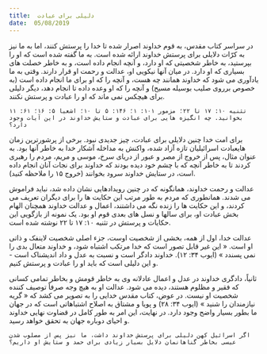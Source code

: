 ```yaml
---
title:  دلیلی برای عبادت
date:  05/08/2019
---
```


در سراسر کتاب مقدس، به قوم خداوند اصرار شده تا خدا را پرستش کنند، اما به ما نیز به کرّات دلایلی برای پرستش خداوند ارائه شده است. به ما گفته شده است که او را بپرستید، به خاطر شخصیتی که او دارد، و آنچه انجام داده است، و به خاطر خصلت های بسیاری که او دارد. در میان آنها نیکویی او، عدالت و رحمت او قرار دارند. وقتی به ما یادآوری می شود که خداوند همانند چه هست، و آنچه را که او برای ما انجام داده است (به خصوص برروی صلیب بوسیله مسیح) و آنچه را که او وعده داده تا انجام دهد، دیگر دلیلی برای هیچکس نمی ماند که او را عبادت و پرستش نکنند.

`تثنیه ۱۰: ۱۷ تا ۲۲؛ مزمور ۱۰۱: ۱؛ ۱۴۶: ۵ تا ۱۰؛ اشعیا ۵: ۱۶؛ ۶۱: ۱۱ بخوانید. چه انگیزه هایی برای عبادت و ستایش خداوند در این آیات وجود دارد؟`

برای امت خدا چنین دلایلی برای عبادت، چیز جدیدی نبود. برخی از پرشورترین زمان هایعبادت اسرائیلیان تازه آزاد شده، واکنش به مداخله آشکار خدا به خاطر آنها بود. به عنوان مثال، پس از خروج از مصر و عبور از دریای سرخ، موسی و مریم، مردم را رهبری کردند تا به خاطر آنچه که با چشم خود دیده بودند که خداوند برای نجات آنان انجام داده است، در ستایش خداوند سرود بخوانند (خروج ۱۵ را ملاحظه کنید).

عدالت و رحمت خداوند، همانگونه که در چنین رویدادهایی نشان داده شد، نباید فراموش می شدند. همانطوری که مردم به طور مرتب این حکایت ها را برای دیگران تعریف می کردند، و این حکایت ها را زنده نگه می داشتند، اعمال و عدالت خداوند همچنان الهام بخش عبادت او، برای سالها و نسل های بعدی قوم او بود. یک نمونه از بازگویی این حکایات و پرستش در تثنیه ۱۰: ۱۷ تا ۲۲ نوشته شده است.

عدالت خدا، اول از همه، بخشی از شخصیت اوست، جزء اصلی شخصیت لاینفک و ذاتی او است. « این غیر قابل تصور است که خدا مرتکب اشتباه شود، و خداوند متعال بدی را نمی پسندد » (ایوب ۳۴: ۱۲). خداوند دادگر است و نسبت به عدل و داد اندیشناک است - و این دلیلی است که باید او را عبادت و پرستش کنیم.

ثانیاً، دادگری خداوند در عدل و اعمال عادلانه وی به خاطر قومش و بخاطر تمامی کسانی که فقیر و مظلوم هستند، دیده می شود. عدالت او به هیچ وجه صرفاً توصیف کننده شخصیت او نیست. در عوض، کتاب مقدس خدایی را به تصویر می کشد که « گریه نیازمندان را شنید » (ایوب ۳۴: ۲۸) و پویا و مشتاق به اصلاح اشتباهاتی است که در جهان ما بطور بسیار واضح وجود دارد. در نهایت، این امر به طور کامل در قضاوت نهایی خداوند و احیای دوباره جهان به تحقق خواهد رسید.

`اگر اسرائیل کهن دلیلی برای پرستش خداوند داشت، ما نیز پس از مصلوب شدن عیسی بخاطر گناهانمان دلایل بسیار زیادی برای حمد و ستایش او داریم؟`
